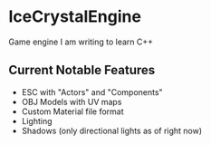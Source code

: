 # IceCrystalEngine

Game engine I am writing to learn C++


## Current Notable Features
- ESC with "Actors" and "Components"
- OBJ Models with UV maps
- Custom Material file format
- Lighting
- Shadows (only directional lights as of right now)
